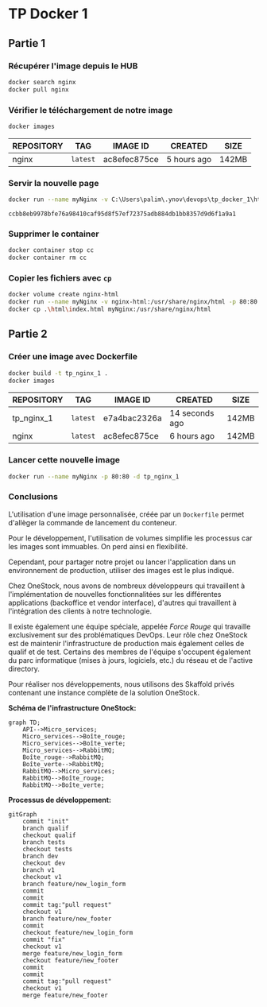 # TP Docker 1

## Partie 1

### Récupérer l'image depuis le HUB

```bash
docker search nginx
docker pull nginx
```

### Vérifier le téléchargement de notre image

```bash
docker images
```

|REPOSITORY|TAG     |IMAGE ID    |CREATED    |SIZE |
|----------|--------|------------|-----------|-----|
|nginx     |`latest`|ac8efec875ce|5 hours ago|142MB|

### Servir la nouvelle page

```bash
docker run --name myNginx -v C:\Users\palim\.ynov\devops\tp_docker_1\html:/usr/share/nginx/html -p 80:80 -d nginx
```

`ccbb8eb9978bfe76a98410caf95d8f57ef72375adb884db1bb8357d9d6f1a9a1`

### Supprimer le container

```bash
docker container stop cc
docker container rm cc
```

### Copier les fichiers avec `cp`

```bash
docker volume create nginx-html
docker run --name myNginx -v nginx-html:/usr/share/nginx/html -p 80:80 -d nginx
docker cp .\html\index.html myNginx:/usr/share/nginx/html
```

## Partie 2

### Créer une image avec Dockerfile

```bash
docker build -t tp_nginx_1 .
docker images
```

|REPOSITORY|TAG     |IMAGE ID    |CREATED       |SIZE |
|----------|:------:|------------|--------------|-----|
|tp_nginx_1|`latest`|e7a4bac2326a|14 seconds ago|142MB|
|nginx     |`latest`|ac8efec875ce|6 hours ago   |142MB|

### Lancer cette nouvelle image

```bash
docker run --name myNginx -p 80:80 -d tp_nginx_1
```

### Conclusions

L'utilisation d'une image personnalisée, créée par un `Dockerfile` permet d'allèger la commande de lancement du conteneur.

Pour le développement, l'utilisation de volumes simplifie les processus car les images sont immuables. On perd ainsi en flexibilité.

Cependant, pour partager notre projet ou lancer l'application dans un environnement de production, utiliser des images est le plus indiqué.

Chez OneStock, nous avons de nombreux développeurs qui travaillent à l'implémentation de nouvelles fonctionnalitées sur les différentes applications (backoffice et vendor interface), d'autres qui travaillent à l'intégration des clients à notre technologie.

Il existe également une équipe spéciale, appelée *Force Rouge* qui travaille exclusivement sur des problématiques DevOps. Leur rôle chez OneStock est de maintenir l'infrastructure de production mais également celles de qualif et de test. Certains des membres de l'équipe s'occupent également du parc informatique (mises à jours, logiciels, etc.) du réseau et de l'active directory.

Pour réaliser nos développements, nous utilisons des Skaffold privés contenant une instance complète de la solution OneStock.

**Schéma de l'infrastructure OneStock:**

```mermaid
graph TD;
    API-->Micro_services;
    Micro_services-->Boîte_rouge;
    Micro_services-->Boîte_verte;
    Micro_services-->RabbitMQ;
    Boîte_rouge-->RabbitMQ;
    Boîte_verte-->RabbitMQ;
    RabbitMQ-->Micro_services;
    RabbitMQ-->Boîte_rouge;
    RabbitMQ-->Boîte_verte;
```

**Processus de développement:**

```mermaid
gitGraph
    commit "init"
    branch qualif
    checkout qualif
    branch tests
    checkout tests
    branch dev
    checkout dev
    branch v1
    checkout v1
    branch feature/new_login_form
    commit
    commit
    commit tag:"pull request"
    checkout v1
    branch feature/new_footer
    commit
    checkout feature/new_login_form
    commit "fix"
    checkout v1
    merge feature/new_login_form
    checkout feature/new_footer
    commit
    commit
    commit tag:"pull request"
    checkout v1
    merge feature/new_footer
```
